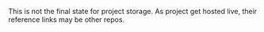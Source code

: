 This is not the final state for project storage. As project get hosted live, their reference links may be other repos.